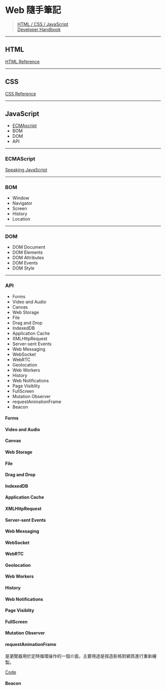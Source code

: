 # Web 隨手筆記
> [HTML / CSS / JavaScript](https://platform.html5.org/)<br>
> [Developer Handbook](http://www.frontendhandbook.com/)

***

## HTML
[HTML Reference](https://www.w3.org/TR/html51/index.html)

***

## CSS
[CSS Reference](http://tympanus.net/codrops/css_reference/)

***

## JavaScript
* [ECMAscript](https://github.com/Shyam-Chen/Web-Cheat-Sheet/blob/master/README.md#ecmascript)
* BOM
* DOM
* API

***

### ECMAScript
[Speaking JavaScript](http://speakingjs.com/es5/)

***

### BOM
* Window
* Navigator
* Screen
* History
* Location

***

### DOM
* DOM Document
* DOM Elements
* DOM Attributes
* DOM Events
* DOM Style

***

### API
* Forms
* Video and Audio
* Canvas
* Web Storage
* File
* Drag and Drop
* IndexedDB
* Application Cache
* XMLHttpRequest
* Server-sent Events
* Web Messaging
* WebSocket
* WebRTC
* Geolocation
* Web Workers
* History
* Web Notifications
* Page Visiblity
* FullScreen
* Mutation Observer
* requestAnimationFrame
* Beacon

#### Forms

#### Video and Audio

#### Canvas

#### Web Storage

#### File

#### Drag and Drop

#### IndexedDB

#### Application Cache

#### XMLHttpRequest

#### Server-sent Events

#### Web Messaging

#### WebSocket

#### WebRTC

#### Geolocation

#### Web Workers

#### History

#### Web Notifications

#### Page Visiblity

#### FullScreen

#### Mutation Observer

#### requestAnimationFrame
是瀏覽器用於定時循環操作的一個介面，主要用途是按造影格對網頁進行重新繪製。

[Code](http://codepen.io/Shyam-Chen/pen/KVqMjj)

#### Beacon
